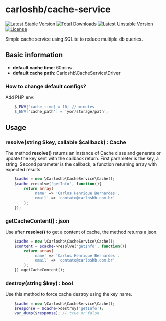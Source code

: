 # carloshb/cache-service
[![Latest Stable Version](https://poser.pugx.org/carloshb/cache-service/v/stable)](https://packagist.org/packages/carloshb/cache-service)
[![Total Downloads](https://poser.pugx.org/carloshb/cache-service/downloads)](https://packagist.org/packages/carloshb/cache-service)
[![Latest Unstable Version](https://poser.pugx.org/carloshb/cache-service/v/unstable)](https://packagist.org/packages/carloshb/cache-service)
[![License](https://poser.pugx.org/carloshb/cache-service/license)](https://packagist.org/packages/carloshb/cache-service)

Simple cache service using SQLite to reduce multiple db queries.
## Basic information
* **default cache time**: 60mins
* **default cache path**: Carloshb\CacheService\Driver

### How to change default configs?
Add PHP env:
```php
    $_ENV['cache_time] = 10; // minutes
    $_ENV['cache_path'] = 'yor/storage/path';
```
## Usage
### resolve(string $key, callable $callback) : Cache
The method **resolve()** returns an instance of Cache class and generate or update the key sent with the callback return. First parameter is the key, a string.
Second parameter is the callback, a function returning array with expected results
```php
    $cache = new \Carloshb\CacheService\Cache();
    $cache->resolve('getInfo', function(){
        return array(
            'name' => 'Carlos Henrique Bernardes',
            'email' => 'contato@carloshb.com.br'
        );
    });
```
### getCacheContent() : json
Use after **resolve()** to get a content of cache, the method returns a json.
```php
    $cache = new \Carloshb\CacheService\Cache();
    $content = $cache->resolve('getInfo', function(){
        return array(
            'name' => 'Carlos Henrique Bernardes',
            'email' => 'contato@carloshb.com.br'
        );
    })->getCacheContent();
```

### destroy(string $key) : bool
Use this method to force cache destroy using the key name.
```php
    $cache = new \Carloshb\CacheService\Cache();
    $response = $cache->destroy('getInfo');
    var_dump($response); // true or false
```